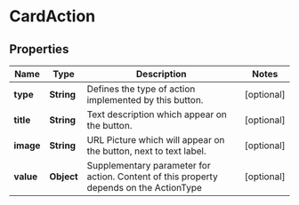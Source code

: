 
# CardAction

## Properties
Name | Type | Description | Notes
------------ | ------------- | ------------- | -------------
**type** | **String** | Defines the type of action implemented by this button. |  [optional]
**title** | **String** | Text description which appear on the button. |  [optional]
**image** | **String** | URL Picture which will appear on the button, next to text label. |  [optional]
**value** | **Object** | Supplementary parameter for action. Content of this property depends on the ActionType |  [optional]



